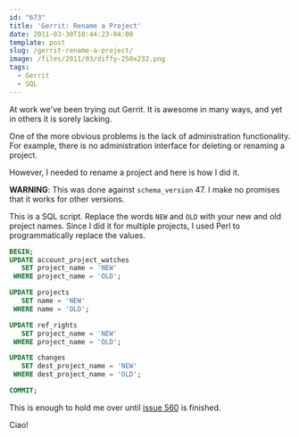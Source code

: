 ```yaml
---
id: "673"
title: 'Gerrit: Rename a Project'
date: 2011-03-30T10:44:23-04:00
template: post
slug: /gerrit-rename-a-project/
image: /files/2011/03/diffy-250x232.png
tags:
  - Gerrit
  - SQL
---
```


At work we've been trying out Gerrit. It is awesome in many ways, and yet in
others it is sorely lacking.

One of the more obvious problems is the lack of administration functionality.
For example, there is no administration interface for deleting or renaming a
project.

However, I needed to rename a project and here is how I did it.<!-- more -->

**WARNING**: This was done against `schema_version` 47. I make no promises
that it works for other versions.

This is a SQL script. Replace the words `NEW` and `OLD` with your new and old
project names. Since I did it for multiple projects, I used Perl to
programmatically replace the values.

```sql
BEGIN;
UPDATE account_project_watches
   SET project_name = 'NEW'
 WHERE project_name = 'OLD';

UPDATE projects
   SET name = 'NEW'
 WHERE name = 'OLD';

UPDATE ref_rights
   SET project_name = 'NEW'
 WHERE project_name = 'OLD';

UPDATE changes
   SET dest_project_name = 'NEW'
 WHERE dest_project_name = 'OLD';

COMMIT;
```

This is enough to hold me over until
[issue 560](http://code.google.com/p/gerrit/issues/detail?id=560) is finished.

Ciao!
